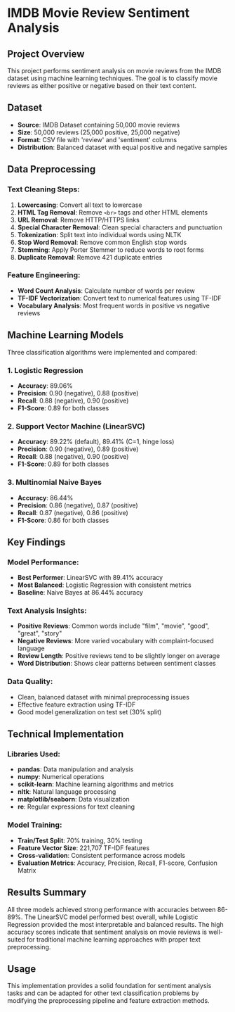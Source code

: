 # IMDB Movie Review Sentiment Analysis

## Project Overview

This project performs sentiment analysis on movie reviews from the IMDB dataset using machine learning techniques. The goal is to classify movie reviews as either positive or negative based on their text content.

## Dataset

- **Source**: IMDB Dataset containing 50,000 movie reviews
- **Size**: 50,000 reviews (25,000 positive, 25,000 negative)  
- **Format**: CSV file with 'review' and 'sentiment' columns
- **Distribution**: Balanced dataset with equal positive and negative samples

## Data Preprocessing

### Text Cleaning Steps:
1. **Lowercasing**: Convert all text to lowercase
2. **HTML Tag Removal**: Remove `<br>` tags and other HTML elements
3. **URL Removal**: Remove HTTP/HTTPS links  
4. **Special Character Removal**: Clean special characters and punctuation
5. **Tokenization**: Split text into individual words using NLTK
6. **Stop Word Removal**: Remove common English stop words
7. **Stemming**: Apply Porter Stemmer to reduce words to root forms
8. **Duplicate Removal**: Remove 421 duplicate entries

### Feature Engineering:
- **Word Count Analysis**: Calculate number of words per review
- **TF-IDF Vectorization**: Convert text to numerical features using TF-IDF
- **Vocabulary Analysis**: Most frequent words in positive vs negative reviews

## Machine Learning Models

Three classification algorithms were implemented and compared:

### 1. Logistic Regression
- **Accuracy**: 89.06%
- **Precision**: 0.90 (negative), 0.88 (positive)
- **Recall**: 0.88 (negative), 0.90 (positive)
- **F1-Score**: 0.89 for both classes

### 2. Support Vector Machine (LinearSVC)
- **Accuracy**: 89.22% (default), 89.41% (C=1, hinge loss)
- **Precision**: 0.90 (negative), 0.89 (positive)
- **Recall**: 0.88 (negative), 0.90 (positive)  
- **F1-Score**: 0.89 for both classes

### 3. Multinomial Naive Bayes
- **Accuracy**: 86.44%
- **Precision**: 0.86 (negative), 0.87 (positive)
- **Recall**: 0.87 (negative), 0.86 (positive)
- **F1-Score**: 0.86 for both classes

## Key Findings

### Model Performance:
- **Best Performer**: LinearSVC with 89.41% accuracy
- **Most Balanced**: Logistic Regression with consistent metrics
- **Baseline**: Naive Bayes at 86.44% accuracy

### Text Analysis Insights:
- **Positive Reviews**: Common words include "film", "movie", "good", "great", "story"
- **Negative Reviews**: More varied vocabulary with complaint-focused language
- **Review Length**: Positive reviews tend to be slightly longer on average
- **Word Distribution**: Shows clear patterns between sentiment classes

### Data Quality:
- Clean, balanced dataset with minimal preprocessing issues
- Effective feature extraction using TF-IDF
- Good model generalization on test set (30% split)

## Technical Implementation

### Libraries Used:
- **pandas**: Data manipulation and analysis
- **numpy**: Numerical operations
- **scikit-learn**: Machine learning algorithms and metrics
- **nltk**: Natural language processing
- **matplotlib/seaborn**: Data visualization
- **re**: Regular expressions for text cleaning

### Model Training:
- **Train/Test Split**: 70% training, 30% testing
- **Feature Vector Size**: 221,707 TF-IDF features
- **Cross-validation**: Consistent performance across models
- **Evaluation Metrics**: Accuracy, Precision, Recall, F1-score, Confusion Matrix

## Results Summary

All three models achieved strong performance with accuracies between 86-89%. The LinearSVC model performed best overall, while Logistic Regression provided the most interpretable and balanced results. The high accuracy scores indicate that sentiment analysis on movie reviews is well-suited for traditional machine learning approaches with proper text preprocessing.

## Usage

This implementation provides a solid foundation for sentiment analysis tasks and can be adapted for other text classification problems by modifying the preprocessing pipeline and feature extraction methods.